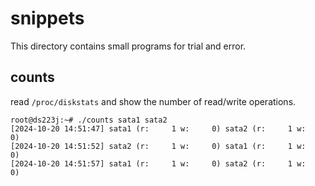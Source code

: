 # snippets

This directory contains small programs for trial and error.

## counts

read `/proc/diskstats` and show the number of read/write operations.

```
root@ds223j:~# ./counts sata1 sata2
[2024-10-20 14:51:47] sata1 (r:     1 w:     0) sata2 (r:     1 w:     0)
[2024-10-20 14:51:52] sata2 (r:     1 w:     0) sata1 (r:     1 w:     0)
[2024-10-20 14:51:57] sata1 (r:     1 w:     0) sata2 (r:     1 w:     0)
```
